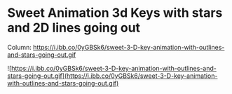# Sweet Animation 3d Keys with stars and 2D lines going out

Column: https://i.ibb.co/0yGBSk6/sweet-3-D-key-animation-with-outlines-and-stars-going-out.gif

![https://i.ibb.co/0yGBSk6/sweet-3-D-key-animation-with-outlines-and-stars-going-out.gif](https://i.ibb.co/0yGBSk6/sweet-3-D-key-animation-with-outlines-and-stars-going-out.gif)